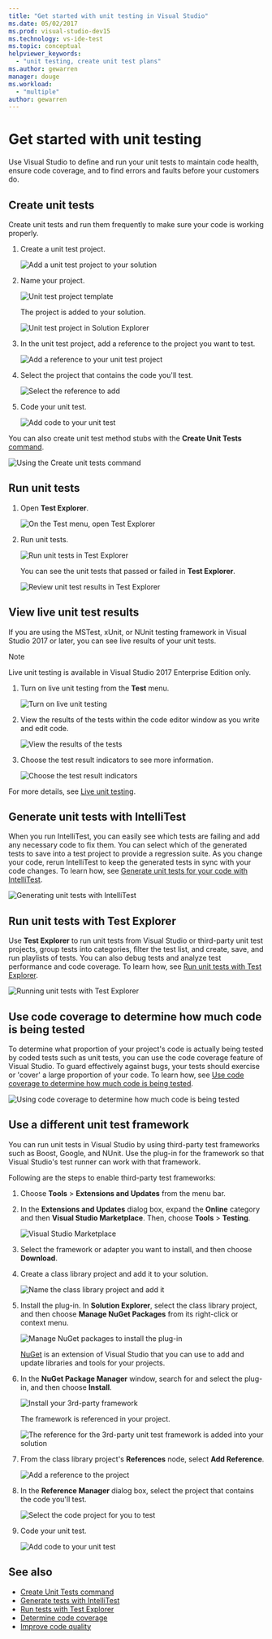 ```yaml
---
title: "Get started with unit testing in Visual Studio"
ms.date: 05/02/2017
ms.prod: visual-studio-dev15
ms.technology: vs-ide-test
ms.topic: conceptual
helpviewer_keywords:
  - "unit testing, create unit test plans"
ms.author: gewarren
manager: douge
ms.workload:
  - "multiple"
author: gewarren
---
```

# Get started with unit testing

Use Visual Studio to define and run your unit tests to maintain code health, ensure code coverage, and to find errors and faults before your customers do.

## Create unit tests

Create unit tests and run them frequently to make sure your code is working properly.

1. Create a unit test project.

   ![Add a unit test project to your solution](media/createunittest1.png)

1. Name your project.

   ![Unit test project template](media/createunittest2.png)

   The project is added to your solution.

   ![Unit test project in Solution Explorer](media/createunittest5.png)

1. In the unit test project, add a reference to the project you want to test.

   ![Add a reference to your unit test project](media/createunittest6.png)

1. Select the project that contains the code you'll test.

   ![Select the reference to add](media/createunittest7.png)

1. Code your unit test.

   ![Add code to your unit test](media/createunittest8.png)

You can also create unit test method stubs with the **Create Unit Tests** [command](create-unit-tests-menu.md).

![Using the Create unit tests command](media/createunittestcommand2.png)

## Run unit tests

1. Open **Test Explorer**.

   ![On the Test menu, open Test Explorer](media/rununittest1.png)

1. Run unit tests.

   ![Run unit tests in Test Explorer](media/rununittest2.png)

   You can see the unit tests that passed or failed in **Test Explorer**.

   ![Review unit test results in Test Explorer](media/rununittest3.png)

## View live unit test results

If you are using the MSTest, xUnit, or NUnit testing framework in Visual Studio 2017 or later, you can see live results of your unit tests.

> [!NOTE]
> Live unit testing is available in Visual Studio 2017 Enterprise Edition only.

1. Turn on live unit testing from the **Test** menu.

   ![Turn on live unit testing](media/live-test-results-start.png)

1. View the results of the tests within the code editor window as you write and edit code.

   ![View the results of the tests](media/live-test-results-ui.png)

1. Choose the test result indicators to see more information.

   ![Choose the test result indicators](media/live-test-results-details.png)

For more details, see [Live unit testing](../test/live-unit-testing-intro.md).

## Generate unit tests with IntelliTest

When you run IntelliTest, you can easily see which tests are failing and add any necessary code to fix them. You can select which of the generated tests to save into a test project to provide a regression suite. As you change your code, rerun IntelliTest to keep the generated tests in sync with your code changes. To learn how, see [Generate unit tests for your code with IntelliTest](../test/generate-unit-tests-for-your-code-with-intellitest.md).

![Generating unit tests with IntelliTest](media/intellitest.png)

## Run unit tests with Test Explorer

Use **Test Explorer** to run unit tests from Visual Studio or third-party unit test projects, group tests into categories, filter the test list, and create, save, and run playlists of tests. You can also debug tests and analyze test performance and code coverage. To learn how, see [Run unit tests with Test Explorer](../test/run-unit-tests-with-test-explorer.md).

![Running unit tests with Test Explorer](media/testexplorer.png)

## Use code coverage to determine how much code is being tested

To determine what proportion of your project's code is actually being tested by coded tests such as unit tests, you can use the code coverage feature of Visual Studio. To guard effectively against bugs, your tests should exercise or 'cover' a large proportion of your code. To learn how, see [Use code coverage to determine how much code is being tested](../test/using-code-coverage-to-determine-how-much-code-is-being-tested.md).

![Using code coverage to determine how much code is being tested](media/codecoverage.png)

## Use a different unit test framework

You can run unit tests in Visual Studio by using third-party test frameworks such as Boost, Google, and NUnit. Use the plug-in for the framework so that Visual Studio's test runner can work with that framework.

Following are the steps to enable third-party test frameworks:

1. Choose **Tools** > **Extensions and Updates** from the menu bar.

1. In the **Extensions and Updates** dialog box, expand the **Online** category and then **Visual Studio Marketplace**. Then, choose **Tools** > **Testing**.

   ![Visual Studio Marketplace](media/extensions-and-updates-testing.png)

1. Select the framework or adapter you want to install, and then choose **Download**.

1. Create a class library project and add it to your solution.

   ![Name the class library project and add it](media/create3rdpartyunittest3.png)

1. Install the plug-in. In **Solution Explorer**, select the class library project, and then choose **Manage NuGet Packages** from its right-click or context menu.

   ![Manage NuGet packages to install the plug-in](media/create3rdpartyunittest3a.png)

   [NuGet](https://www.nuget.org/) is an extension of Visual Studio
   that you can use to add and update libraries and tools for your projects.

1. In the **NuGet Package Manager** window, search for and select the plug-in, and then choose **Install**.

   ![Install your 3rd-party framework](media/create3rdpartyunittest4.png)

   The framework is referenced in your project.

   ![The reference for the 3rd-party unit test framework is added into your solution](media/create3rdpartyunittest6.png)

1. From the class library project's **References** node, select **Add Reference**.

   ![Add a reference to the project](media/createunittest6.png)

1. In the **Reference Manager** dialog box, select the project that contains the code you'll test.

   ![Select the code project for you to test](media/createunittest7.png)

1. Code your unit test.

   ![Add code to your unit test](media/create3rdpartyunittest7.png)

## See also

* [Create Unit Tests command](create-unit-tests-menu.md)
* [Generate tests with IntelliTest](generate-unit-tests-for-your-code-with-intellitest.md)
* [Run tests with Test Explorer](run-unit-tests-with-test-explorer.md)
* [Determine code coverage](using-code-coverage-to-determine-how-much-code-is-being-tested.md)
* [Improve code quality](improve-code-quality.md)